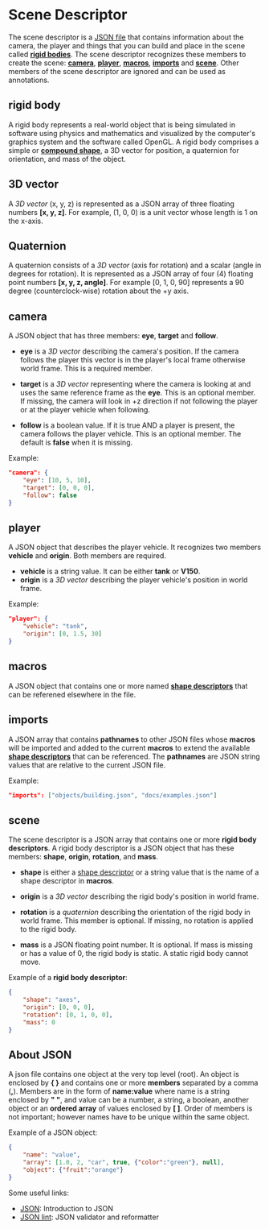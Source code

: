 # Scene Descriptor

The scene descriptor is a [JSON file](#about-json) that contains information about the camera, the player and things that you can build and place in the scene called **[rigid bodies](#rigid-body)**. The scene descriptor recognizes these members to create the scene: **[camera](#camera)**, **[player](#player)**, **[macros](#macros)**, **[imports](#imports)** and **[scene](#scene)**. Other members of the scene descriptor are ignored and can be used as annotations.

## **rigid body**

A rigid body represents a real-world object that is being simulated in software using physics and mathematics and visualized by the computer's graphics system and the software called OpenGL. A rigid body comprises a simple or **[compound shape](shape_desc.md#compound-shape)**, a 3D vector for position, a quaternion for orientation, and mass of the object. 

## **3D vector**

A *3D vector* (x, y, z) is represented as a JSON array of three floating numbers **[x, y, z]**. For example, (1, 0, 0) is a unit vector whose length is 1 on the x-axis.

## **Quaternion**

A quaternion consists of a *3D vector* (axis for rotation) and a scalar (angle in degrees for rotation). It is represented as a JSON array of four (4) floating point numbers **[x, y, z, angle]**. For example [0, 1, 0, 90] represents a 90 degree (counterclock-wise) rotation about the +y axis.

## **camera**

A JSON object that has three members: **eye**, **target** and **follow**. 

* **eye** is a *3D vector* describing the camera's position. If the camera follows the player this vector is in the player's local frame otherwise world frame. This is a required member.

* **target** is a *3D vector* representing where the camera is looking at and uses the same reference frame as the **eye**. This is an optional member. If missing, the camera will look in +z direction if not following the player or at the player vehicle when following.

* **follow** is a boolean value. If it is true AND a player is present, the camera follows the player vehicle. This is an optional member. The default is **false** when it is missing.

Example:

```json
"camera": {
    "eye": [10, 5, 10],
    "target": [0, 0, 0],
    "follow": false
}
```

## **player**

A JSON object that describes the player vehicle. It recognizes two members **vehicle** and **origin**. Both members are required.

* **vehicle** is a string value. It can be either **tank** or **V150**.
* **origin** is a *3D vector* describing the player vehicle's position in world frame.

Example:

```json
"player": {
    "vehicle": "tank",
    "origin": [0, 1.5, 30]
}
```

## **macros**

A JSON object that contains one or more named **[shape descriptors](shape_desc.md)** that can be referened elsewhere in the file.

## **imports**

A JSON array that contains **pathnames** to other JSON files whose **macros** will be imported and added to the current **macros** to extend the available **[shape descriptors](shape_desc.md)** that can be referenced. The **pathnames** are JSON string values that are relative to the current JSON file.

Example:

```json
"imports": ["objects/building.json", "docs/examples.json"]
```

## **scene**

The scene descriptor is a JSON array that contains one or more **rigid body descriptors**. A rigid body descriptor is a JSON object that has these members: **shape**, **origin**, **rotation**, and **mass**.

* **shape** is either a [shape descriptor](shape_desc.md) or a string value that is the name of a shape descriptor in **macros**.

* **origin** is a *3D vector* describing the rigid body's position in world frame.

* **rotation** is a *quaternion* describing the orientation of the rigid body in world frame. This member is optional. If missing, no rotation is applied to the rigid body.

* **mass** is a JSON floating point number. It is optional. If mass is missing or has a value of 0, the rigid body is static. A static rigid body cannot move.

Example of a **rigid body descriptor**:

```json
{  
    "shape": "axes",
    "origin": [0, 0, 0],
    "rotation": [0, 1, 0, 0],
    "mass": 0
}
```
## **About JSON**

A json file contains one object at the very top level (root). An object is enclosed by **{ }** and contains one or more **members** separated by a comma (**,**). Members are in the form of **name:value** where name is a string enclosed by **" "**, and value can be a number, a string, a boolean, another object or an **ordered array** of values enclosed by **[ ]**. Order of members is not important; however names have to be unique within the same object.

Example of a JSON object:

```json
{
    "name": "value",
    "array": [1.0, 2, "car", true, {"color":"green"}, null],
    "object": {"fruit":"orange"}
}
```

Some useful links:

* [JSON](https://www.json.org/): Introduction to JSON 
* [JSON lint](https://jsonlint.com/): JSON validator and reformatter
